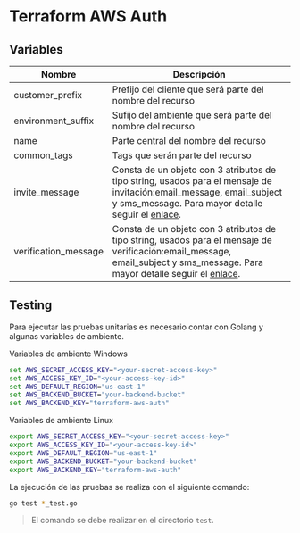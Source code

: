 # Terraform AWS Auth

## Variables
| Nombre               | Descripción                                                                                                                                                                                                                                                                  |
| -------------------- | ---------------------------------------------------------------------------------------------------------------------------------------------------------------------------------------------------------------------------------------------------------------------------- |
| customer_prefix      | Prefijo del cliente que será parte del nombre del recurso                                                                                                                                                                                                                    |
| environment_suffix   | Sufijo del ambiente que será parte del nombre del recurso                                                                                                                                                                                                                    |
| name                 | Parte central del nombre del recurso                                                                                                                                                                                                                                         |
| common_tags          | Tags que serán parte del recurso                                                                                                                                                                                                                                             |
| invite_message       | Consta de un objeto con 3 atributos de tipo string, usados para el mensaje de invitación:email_message, email_subject y sms_message. Para mayor detalle seguir el [enlace](https://registry.terraform.io/providers/hashicorp/aws/latest/docs/resources/cognito_user_pool).   |
| verification_message | Consta de un objeto con 3 atributos de tipo string, usados para el mensaje de verificación:email_message, email_subject y sms_message. Para mayor detalle seguir el [enlace](https://registry.terraform.io/providers/hashicorp/aws/latest/docs/resources/cognito_user_pool). |

## Testing

Para ejecutar las pruebas unitarias es necesario contar con Golang y algunas variables de ambiente.

Variables de ambiente Windows

```bat
set AWS_SECRET_ACCESS_KEY="<your-secret-access-key>"
set AWS_ACCESS_KEY_ID="<your-access-key-id>"
set AWS_DEFAULT_REGION="us-east-1"
set AWS_BACKEND_BUCKET="your-backend-bucket"
set AWS_BACKEND_KEY="terraform-aws-auth"
```

Variables de ambiente Linux

```sh
export AWS_SECRET_ACCESS_KEY="<your-secret-access-key>"
export AWS_ACCESS_KEY_ID="<your-access-key-id>"
export AWS_DEFAULT_REGION="us-east-1"
export AWS_BACKEND_BUCKET="your-backend-bucket"
export AWS_BACKEND_KEY="terraform-aws-auth"
```

La ejecución de las pruebas se realiza con el siguiente comando:

```sh
go test *_test.go
```

> El comando se debe realizar en el directorio `test`.